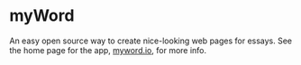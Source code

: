 # myWord
An easy open source way to create nice-looking web pages for essays.
See the home page for the app, <a href="http://myword.io/">myword.io</a>, for more info.
